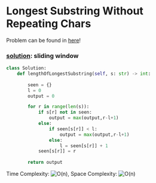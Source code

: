 # Longest Substring Without Repeating Chars


Problem can be found in [here](https://leetcode.com/problems/longest-substring-without-repeating-characters/)!

### [solution](/String/3-LongestSubstringWithoutRepeatingChars/solution.py): sliding window

```python
class Solution:
    def lengthOfLongestSubstring(self, s: str) -> int:
      
        seen = {}
        l = 0
        output = 0

        for r in range(len(s)):
            if s[r] not in seen:
                output = max(output,r-l+1)
            else:
                if seen[s[r]] < l:
                    output = max(output,r-l+1)
                else:
                    l = seen[s[r]] + 1
            seen[s[r]] = r
            
        return output 
```

Time Complexity: ![O(n)](<https://latex.codecogs.com/svg.image?\inline&space;O(n)>), Space Complexity: ![O(n)](<https://latex.codecogs.com/svg.image?\inline&space;O(n)>)

